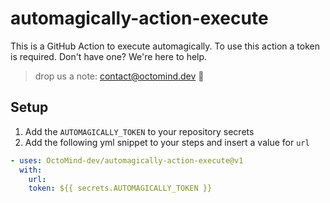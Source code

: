 # automagically-action-execute

This is a GitHub Action to execute automagically. 
To use this action a token is required. Don't have one? We're here to help. 

> drop us a note: contact@octomind.dev 🐙

## Setup


1. Add the `AUTOMAGICALLY_TOKEN` to your repository secrets 
2. Add the following yml snippet to your steps and insert a value for `url`
```yml
- uses: OctoMind-dev/automagically-action-execute@v1
  with:
    url: 
    token: ${{ secrets.AUTOMAGICALLY_TOKEN }}
```
